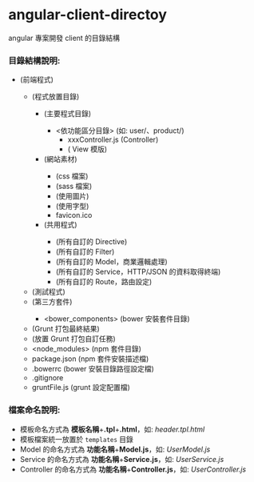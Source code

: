 angular-client-directoy
=======================

angular 專案開發 client 的目錄結構


### 目錄結構說明:

- <client> (前端程式)
  - <src> (程式放置目錄)
    - <app> (主要程式目錄)
      - <依功能區分目錄> (如: user/、product/)
        - xxxController.js (Controller)
        - <templates> ( View 模版)
    - <assets> (網站素材)
      - <css> (css 檔案)
      - <sass> (sass 檔案)
      - <images> (使用圖片)
      - <fonts> (使用字型)
      - favicon.ico
    - <common> (共用程式)
      - <directive> (所有自訂的 Directive)
      - <filter> (所有自訂的 Filter)
      - <model> (所有自訂的 Model，商業邏輯處理)
      - <service> (所有自訂的 Service，HTTP/JSON 的資料取得終端)
      - <route> (所有自訂的 Route，路由設定)
  - <test> (測試程式)
  - <vendor> (第三方套件)
    - <bower_components> (bower 安裝套件目錄)
  - <dist> (Grunt 打包最終結果)   
  - <build> (放置 Grunt 打包自訂任務)
  - <node_modules> (npm 套件目錄)
  - package.json (npm 套件安裝描述檔)
  - .bowerrc (bower 安裝目錄路徑設定檔)
  - .gitignore
  - gruntFile.js (grunt 設定配置檔)
  
### 檔案命名說明:

- 模板命名方式為 **模板名稱**+**.tpl**+**.html**，如: _header.tpl.html_
- 模板檔案統一放置於 `templates` 目錄
- Model 的命名方式為 **功能名稱**+**Model.js**，如: _UserModel.js_
- Service 的命名方式為 **功能名稱**+**Service.js**，如: _UserService.js_
- Controller 的命名方式為 **功能名稱**+**Controller.js**，如: _UserController.js_

